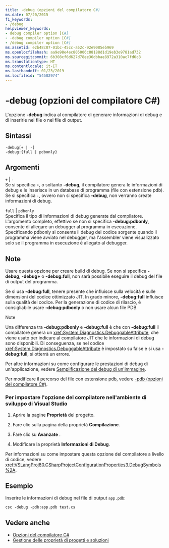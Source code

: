 ```yaml
---
title: -debug (opzioni del compilatore C#)
ms.date: 07/20/2015
f1_keywords:
- /debug
helpviewer_keywords:
- debug compiler option [C#]
- -debug compiler option [C#]
- /debug compiler option [C#]
ms.assetid: e2b48c07-01bc-45cc-a52c-92e9085eb969
ms.openlocfilehash: aa9e98e4ec805006c88188d1d19eb3e9781ad732
ms.sourcegitcommit: 6b308cf6d627d78ee36dbbae8972a310ac7fd6c8
ms.translationtype: HT
ms.contentlocale: it-IT
ms.lasthandoff: 01/23/2019
ms.locfileid: "54502974"
---
```

# <a name="-debug-c-compiler-options"></a>-debug (opzioni del compilatore C#)
L'opzione **-debug** indica al compilatore di generare informazioni di debug e di inserirle nel file o nei file di output.  
  
## <a name="syntax"></a>Sintassi  
  
```console  
-debug[+ | -]  
-debug:{full | pdbonly}  
```  
  
## <a name="arguments"></a>Argomenti  
 `+` &#124; `-`  
 Se si specifica `+`, o soltanto **-debug**, il compilatore genera le informazioni di debug e le inserisce in un database di programma (file con estensione pdb). Se si specifica `-`, ovvero non si specifica **-debug**, non verranno create informazioni di debug.  
  
 `full` &#124; `pdbonly`  
 Specifica il tipo di informazioni di debug generate dal compilatore. L'argomento completo, effettivo se non si specifica **-debug:pdbonly**, consente di allegare un debugger al programma in esecuzione. Specificando pdbonly si consente il debug del codice sorgente quando il programma viene avviato nel debugger, ma l'assembler viene visualizzato solo se il programma in esecuzione è allegato al debugger.  
  
## <a name="remarks"></a>Note  
 Usare questa opzione per creare build di debug. Se non si specifica **-debug**, **-debug+** o **-debug:full**, non sarà possibile eseguire il debug del file di output del programma.  
  
 Se si usa **-debug:full**, tenere presente che influisce sulla velocità e sulle dimensioni del codice ottimizzato JIT. In grado minore, **-debug:full** influisce sulla qualità del codice. Per la generazione di codice di rilascio, è consigliabile usare **-debug:pdbonly** o non usare alcun file PDB.  
  
> [!NOTE]
>  Una differenza tra **-debug:pdbonly** e **-debug:full** è che con **-debug:full** il compilatore genera un <xref:System.Diagnostics.DebuggableAttribute>, che viene usato per indicare al compilatore JIT che le informazioni di debug sono disponibili. Di conseguenza, se nel codice <xref:System.Diagnostics.DebuggableAttribute> è impostato su false e si usa **-debug:full**, si otterrà un errore.  
  
 Per altre informazioni su come configurare le prestazioni di debug di un'applicazione, vedere [Semplificazione del debug di un'immagine](../../../framework/debug-trace-profile/making-an-image-easier-to-debug.md).  
  
 Per modificare il percorso del file con estensione pdb, vedere [-pdb (opzioni del compilatore C#)](../../../csharp/language-reference/compiler-options/pdb-compiler-option.md).  
  
### <a name="to-set-this-compiler-option-in-the-visual-studio-development-environment"></a>Per impostare l'opzione del compilatore nell'ambiente di sviluppo di Visual Studio  
  
1.  Aprire la pagine **Proprietà** del progetto.  
  
2.  Fare clic sulla pagina della proprietà **Compilazione**.  
  
3.  Fare clic su **Avanzate** .  
  
4.  Modificare la proprietà **Informazioni di Debug**.  
  
 Per informazioni su come impostare questa opzione del compilatore a livello di codice, vedere <xref:VSLangProj80.CSharpProjectConfigurationProperties3.DebugSymbols%2A>.  
  
## <a name="example"></a>Esempio  
 Inserire le informazioni di debug nel file di output `app.pdb`:  
  
```console  
csc -debug -pdb:app.pdb test.cs  
```  
  
## <a name="see-also"></a>Vedere anche

- [Opzioni del compilatore C#](../../../csharp/language-reference/compiler-options/index.md)
- [Gestione delle proprietà di progetti e soluzioni](/visualstudio/ide/managing-project-and-solution-properties)
